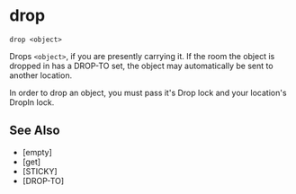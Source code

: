 # drop
`drop <object>`

Drops `<object>`, if you are presently carrying it. If the room the object is dropped in has a DROP-TO set, the object may automatically be sent to another location.

In order to drop an object, you must pass it's Drop lock and your location's DropIn lock.


## See Also
- [empty]
- [get]
- [STICKY]
- [DROP-TO]

